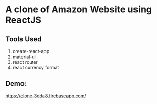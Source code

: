 # A clone of Amazon Website using ReactJS

## Tools Used
1. create-react-app
2. material-ui
3. react router
4. react currency format


## Demo:  
https://clone-3dda8.firebaseapp.com/
